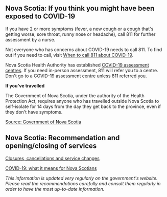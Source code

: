 ## Nova Scotia: If you think you might have been exposed to COVID-19

If you have 2 or more symptoms (fever, a new cough or a cough that's getting worse, sore throat, runny nose or headache), call 811 for further assessment by a nurse.

Not everyone who has concerns about COVID-19 needs to call 811. To find out if you need to call, visit [When to call 811 about COVID-19](https://when-to-call-about-covid19.novascotia.ca/en).

Nova Scotia Health Authority has established [COVID-19 assessment centres](http://www.nshealth.ca/coronavirus-assessment). If you need in-person assessment, 811 will refer you to a centre. Don't go to a COVID-19 assessment centre unless 811 referred you.

**If you’ve travelled**

The Government of Nova Scotia, under the authority of the Health Protection Act, requires anyone who has travelled outside Nova Scotia to self-isolate for 14 days from the day they get back to the province, even if they don't have symptoms.

[Source: Government of Nova Scotia](https://novascotia.ca/coronavirus/when-to-seek-help/)

## Nova Scotia: Recommendation and opening/closing of services

[Closures, cancellations and service changes](https://novascotia.ca/closures-cancellations-and-service-changes/)

[COVID-19: what it means for Nova Scotians](https://novascotia.ca/coronavirus/what-it-means-for-nova-scotians/)

*This information is updated very regularly on the government's website. Please read the recommendations carefully and consult them regularly in order to have the most up-to-date information.*
